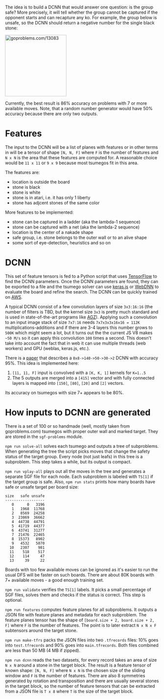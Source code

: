The idea is to build a DCNN that would answer one question:
is the group safe? More precisely, it will tell whether
the group cannot be captured if the opponent starts
and can recapture any ko. For example, the group below
is unsafe, so the DCNN should return a negative number
for the single black stone:

<img src="https://rawgit.com/d180cf/tsumego.js/master/docs/pics/13083.svg" height="200pt" title="goproblems.com/13083" />

Currently, the best result is 86% accuracy on problems with
7 or more available moves. Note, that a random number generator
would have 50% accuracy because there are only two outputs.

# Features

The input to the DCNN will be a list of planes with features
or in other terms in will be a tensor of shape `[N, N, F]`
where `F` is the number of features and `N x N` is the area
that these features are computed for. A reasonable choice would
be `11 x 11` or `9 x 9` because most tsumegos fit in this area.

The features are:

- location is outside the board
- stone is black
- stone is white
- stone is in atari, i.e. it has only 1 liberty
- stone has adjcent stones of the same color

More features to be implemented:

- stone can be captured in a ladder (aka the lambda-1 sequence)
- stone can be captured with a net (aka the lambda-2 sequence)
- location is the center of a nakade shape
- safe group, i.e. stone belongs to the outer wall or to an alive shape
- some sort of eye-detection, heuristics and so on

# DCNN

This set of feature tensors is fed to a Python script that uses
[TensorFlow](https://github.com/tensorflow/tensorflow) to find the DCNN parameters.
Once the DCNN parameters are found, they can be exported to a file and the tsumego
solver can use [keras.js](https://github.com/transcranial/keras-js) or [WebDNN](https://github.com/mil-tokyo/webdnn)
to evaluate the board and refine the search. The DCNN can be quickly trained on [AWS](https://aws.amazon.com/tensorflow).

A typical DCNN consist of a few
convolution layers of size `3x3:16:16` (the number of filters is TBD, but the
kernel size `3x3` is pretty much standard and is used in state-of-the-art programs like [AGZ](https://deepmind.com/blog/alphago-zero-learning-scratch/)).
Applying such a convolution to an input image stack of size `7x7:16` needs `7x7x3x3x16x16 = 112K`
multiplications-additions and if there are 3-4 layers this number grows to `500K`
which might seem a lot, but it turns out the the current JS V8 makes `~50 M/s` so it
can apply this convolution `100` times a second. This doesn't take into account the fact
that in web it can use multiple threads (web workers) and GPU (weblas, keras.js, etc.).

There is a [paper](http://www.cs.cityu.edu.hk/~hwchun/research/PDF/Julian%20WONG%20-%20CCCT%202004%20a.pdf)
that describes a `8x8->140->50->30->2` DCNN with accuracy 95%. This idea is implemented here:

1. `[11, 11, F]` input is convolved with a `[K, K, 1]` kernels for `K=1..5`
1. The 5 outputs are merged into a `[415]` vector and with fully connected layers is mapped into `[150]`, `[80]`, `[20]` and `[2]` vectors.

Its accuracy on tsumegos with size 7+ appears to be 80%.

# How inputs to DCNN are generated

There is a set of 100 or so handmade (well, mostly taken from goproblems.com) tsumegos with proper outer wall and marked target. They are stored in the `sgf-problems` module.

`npm run solve-all` solves each tsumego and outputs a tree of subproblems. When generating the tree the script picks moves that change the safety status of the target group. Every node (not just leafs) in this tree is a subproblem. This step takes a while, but its output is compact.

`npm run vplay-all` plays out all the moves in the tree and generates a separate SGF file for each node. Each subproblem is labeled with `TS[1]` if the target group is safe. Also, `npm run stats` prints how many boards have safe or unsafe target per board size:

```
size   safe unsafe
------------------
   0      0   3196
   1   1968  11768
   2   8569  24258
   3  23069  36662
   4  44738  44791
   5  41719  44377
   6  43741  31277
   7  21476  22465
   8  15373   8902
   9   4532   5070
  10   2307    981
  11    518    517
  12    114     47
  13     39     22
```

Boards with too few available moves can be ignored as it's easier to run the usual DFS will be faster on such boards. There are about 80K boards with 7+ available moves - a good enough training set.

`npm run validate` verifies the `TS[1]` labels. It picks a small percentage of SGF files, solves them and checks if the status is correct. This step is optional.

`npm run features` computes feature planes for all subproblems. It outputs a JSON file with feature planes and metadata for each subproblem. The feature planes tensor has the shape of `[board.size + 2, board.size + 2, F]` where `F` is the number of features. The point is to later extract `N x N x F` subtensors around the target stone.

`npm run make-tfrs` packs the JSON files into two `.tfrecords` files: 10% goes into `test.tfrecords` and 90% goes into `main.tfrecords`. Both files combined are less than 50 MB (4 MB if zipped).

`npm run dcnn` reads the two datasets, for every record takes an area of size `N x N` around a stone in the target block. The result is a feature tensor of known shape: `[N, N, F]` where `N x N` is the chosen size of the sliding window and `F` is the number of features. There are also 8 symmetries generated by rotation and transposition and there are usually several stones in the target block, so the number of feature tensors that can be extracted from a JSON file is `T x 8` where `T` is the size of the target block.
